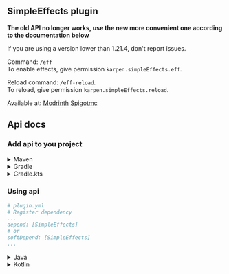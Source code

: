 ## SimpleEffects plugin

**The old API no longer works, use the new more convenient one according to the documentation below**

If you are using a version lower than 1.21.4, don't report issues.

Command: ``/eff``  
To enable effects, give permission `karpen.simpleEffects.eff`.  
   
Reload command: ``/eff-reload``.   
To reload, give permission `karpen.simpleEffects.reload`.     
   
Available at:
[Modrinth](https://modrinth.com/plugin/simpleeffects)
[Spigotmc](https://www.spigotmc.org/resources/simpleeffects.121141/)

## Api docs
### Add api to you project   

<details>
<summary>Maven</summary>

[![](https://jitpack.io/v/karpen-dev/SimpleEffects.svg)](https://jitpack.io/#karpen-dev/SimpleEffects)

```xml
<!-- Jitpack repo -->
<repository>
    <id>jitpack.io</id>
    <url>https://jitpack.io</url>
</repository>

<!-- Main dependency -->
<dependency>
    <groupId>com.github.karpen-dev</groupId>
    <artifactId>SimpleEffects</artifactId>
    <version>YOU VERSION</version>
    <scope>provided</scope>
</dependency>
```
</details> 

<details>
<summary>Gradle</summary>

[![](https://jitpack.io/v/karpen-dev/SimpleEffects.svg)](https://jitpack.io/#karpen-dev/SimpleEffects)

```groovy
// Jitpack repo
repositoriesMode.set(RepositoriesMode.FAIL_ON_PROJECT_REPOS)
repositories {
    mavenCentral()
    maven { url 'https://jitpack.io' }
}

// Main dependency
compileOnly 'com.github.karpen-dev:SimpleEffects:YOU VERSION'
```
</details>

<details>
<summary>Gradle.kts</summary>

[![](https://jitpack.io/v/karpen-dev/SimpleEffects.svg)](https://jitpack.io/#karpen-dev/SimpleEffects)

``` kotlin
// Jitpack repo
repositoriesMode.set(RepositoriesMode.FAIL_ON_PROJECT_REPOS)
repositories {
    mavenCentral()
	maven { url = uri("https://jitpack.io") }
}

// Main dependency
compileOnly("com.github.karpen-dev:SimpleEffects:YOU VERSION")
```
</details>

### Using api
```yaml
# plugin.yml
# Register dependency
...
depend: [SimpleEffects]
# or
softDepend: [SimpleEffects]
...
```

<details>
<summary>Java</summary>

```java
// Install api
SimpleEffectsApi api = SimpleEffects.getApi();

// Active cherry effect
api.active(Type.CHERRY, player); // Type: CHERRY, ENDROD, TOTEM, PALE, HEART, PURPLE, NOTE, CLOUD
api.disable(Type.CHERRY, player); // Disable effect if its active
api.getEffect(player); // return Type enum
```
</details>

<details>
<summary>Kotlin</summary>

```kotlin
// Install api
val api = SimpleEffects.getApi();

// Active cherry effect
api.active(Type.CHERRY, player); // Type: CHERRY, ENDROD, TOTEM, PALE, HEART, PURPLE, NOTE, CLOUD
api.disable(Type.CHERRY, player); // Disable effect if its active
api.getEffect(player); // return Type enum
```
</details>

